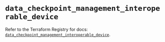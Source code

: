 # `data_checkpoint_management_interoperable_device`

Refer to the Terraform Registry for docs: [`data_checkpoint_management_interoperable_device`](https://registry.terraform.io/providers/checkpointsw/checkpoint/2.11.0/docs/data-sources/management_interoperable_device).
